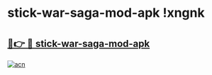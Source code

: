 # stick-war-saga-mod-apk !xngnk

# <h2><a href="https://p9y2pu.esa.edu.pl?title=stick-war-saga-mod-apk&ref=xngnk">🔗👉 🔴 stick-war-saga-mod-apk</a></h2>

[![acn](https://github.com/user-attachments/assets/0f9c940e-d8b0-45ae-aac7-cd30a18b3e1c)](https://p9y2pu.esa.edu.pl?title=stick-war-saga-mod-apk&ref=xngnk)

